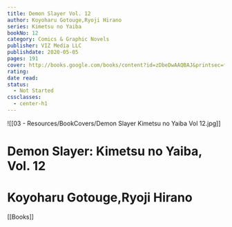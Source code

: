 ```yaml
---
title: Demon Slayer Vol. 12
author: Koyoharu Gotouge,Ryoji Hirano
series: Kimetsu no Yaiba
bookNo: 12
category: Comics & Graphic Novels
publisher: VIZ Media LLC
publishdate: 2020-05-05
pages: 191
cover: http://books.google.com/books/content?id=zDbeDwAAQBAJ&printsec=frontcover&img=1&zoom=1&source=gbs_api
rating: 
date read: 
status:
  - Not Started
cssclasses:
  - center-h1
---
```

![[03 - Resources/BookCovers/Demon Slayer Kimetsu no Yaiba Vol 12.jpg]]
# Demon Slayer: Kimetsu no Yaiba, Vol. 12
# Koyoharu Gotouge,Ryoji Hirano







[[Books]]